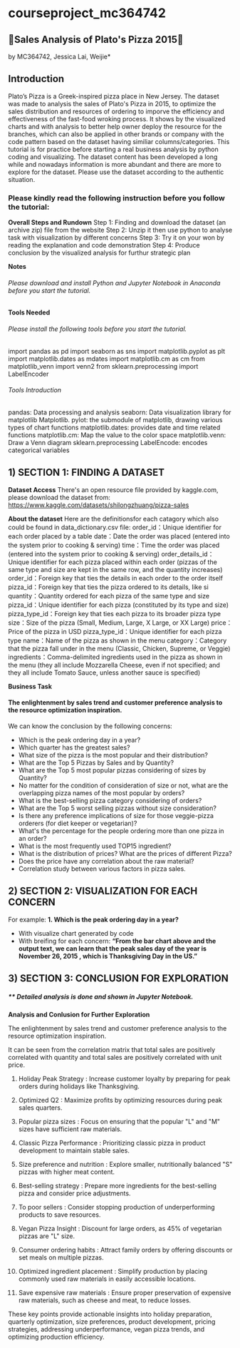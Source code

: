 # courseproject_mc364742
## 🍕Sales Analysis of Plato's Pizza 2015🍕

by MC364742, Jessica Lai, Weijie*

## Introduction
Plato’s Pizza is a Greek-inspired pizza place in New Jersey.
The dataset was made to analysis the sales of Plato's Pizza in 2015, to optimize the sales distribution and resources of ordering to imporve the efficiency and effectiveness of the fast-food wroking process.
It shows by the visualized charts and with analysis to better help owner deploy the resource for the branches, which can also be applied in other brands or company with the code pattern based on the dataset having similiar columns/categories.
This tutorial is for practice before starting a real business analysis by python coding and visualizing. The dataset content has been developed a long while and nowadays information is more abundant and there are more to explore for the dataset. Please use the dataset according to the authentic situation.

### Please kindly read the following instruction before you follow the tutorial:
**Overall Steps and Rundown** 
Step 1: Finding and download the dataset (an archive zip) file from the website
Step 2: Unzip it then use python to analyse task with visualization by different concerns
Step 3: Try it on your won by reading the explanation and code demonstration
Step 4: Produce conclusion by the visualized analysis for furthur strategic plan

**Notes** 
###### Please download and install Python and Jupyter Notebook in Anaconda before you start the tutorial.

**Tools Needed** 
###### Please install the following tools before you start the tutorial.
import pandas as pd
import seaborn as sns
import matplotlib.pyplot as plt
import matplotlib.dates as mdates
import matplotlib.cm as cm
from matplotlib_venn import venn2
from sklearn.preprocessing import LabelEncoder

###### Tools Introduction
pandas: Data processing and analysis
seaborn: Data visualization library for matplotlib
Matplotlib. pylot: the submodule of matplotlib, drawing various types of chart functions
matplotlib.dates: provides date and time related functions
matplotlib.cm: Map the value to the color space
matplotlib.venn: Draw a Venn diagram
sklearn.preprocessing LabelEncode: encodes categorical variables

## 1) SECTION 1: FINDING A DATASET
**Dataset Access**
There's an open resource file provided by kaggle.com, please download the dataset from:
https://www.kaggle.com/datasets/shilongzhuang/pizza-sales

**About the dataset**
Here are the definitionsfor each catagory which also could be found in data_dictionary.csv file:
order_id：Unique identifier for each order placed by a table
date：Date the order was placed (entered into the system prior to cooking & serving)
time：Time the order was placed (entered into the system prior to cooking & serving)
order_details_id：Unique identifier for each pizza placed within each order (pizzas of the same type and size are kept in the same row, and the quantity increases)
order_id：Foreign key that ties the details in each order to the order itself
pizza_id：Foreign key that ties the pizza ordered to its details, like si
quantity：Quantity ordered for each pizza of the same type and size
pizza_id：Unique identifier for each pizza (constituted by its type and size)
pizza_type_id：Foreign key that ties each pizza to its broader pizza type
size：Size of the pizza (Small, Medium, Large, X Large, or XX Large)
price：Price of the pizza in USD
pizza_type_id：Unique identifier for each pizza type
name：Name of the pizza as shown in the menu
category：Category that the pizza fall under in the menu (Classic, Chicken, Supreme, or Veggie)
ingredients：Comma-delimited ingredients used in the pizza as shown in the menu (they all include Mozzarella Cheese, even if not specified; and they all include Tomato Sauce, unless another sauce is specified)

**Business Task**
#### The enlightenment by sales trend and customer preference analysis to the resource optimization inspiration.

We can know the conclusion by the following concerns:
- Which is the peak ordering day in a year?
- Which quarter has the greatest sales?
- What size of the pizza is the most popular and their distribution?
- What are the Top 5 Pizzas by Sales and by Quantity?
- What are the Top 5 most popular pizzas considering of sizes by Quantity?
- No matter for the condition of consideration of size or not, what are the overlapping pizza names of the most popular by orders?
- What is the best-selling pizza category considering of orders?
- What are the Top 5 worst selling pizzas without size consideration?
- Is there any preference implications of size for those veggie-pizza orderers (for diet keeper or vegetarian)?
- What's the percentage for the people ordering more than one pizza in an order?
- What is the most frequently used TOP15 ingredient?
- What is the distribution of prices? What are the prices of different Pizza?
- Does the price have any correlation about the raw material?
- Correlation study between various factors in pizza sales.

## 2) SECTION 2: VISUALIZATION FOR EACH CONCERN
For example:
**1. Which is the peak ordering day in a year?** 
- With visualize chart generated by code
- With breifing for each concern:
**“From the bar chart above and the output text, we can learn that the peak sales day of the year is November 26, 2015 , which is Thanksgiving Day in the US.”**

## 3) SECTION 3: CONCLUSION FOR EXPLORATION
##### ** Detailed analysis is done and shown in Jupyter Notebook. 

**Analysis and Conlusion for Further Exploration**

The enlightenment by sales trend and customer preference analysis to the resource optimization inspiration.

It can be seen from the correlation matrix that total sales are positively correlated with quantity and total sales are positively correlated with unit price.

1. Holiday Peak Strategy :
Increase customer loyalty by preparing for peak orders during holidays like Thanksgiving.

2. Optimized Q2 :
Maximize profits by optimizing resources during peak sales quarters.

3. Popular pizza sizes :
Focus on ensuring that the popular "L" and "M" sizes have sufficient raw materials.

4. Classic Pizza Performance :
Prioritizing classic pizza in product development to maintain stable sales.

5. Size preference and nutrition :
Explore smaller, nutritionally balanced "S" pizzas with higher meat content.

6. Best-selling strategy :
Prepare more ingredients for the best-selling pizza and consider price adjustments.

7. To poor sellers :
Consider stopping production of underperforming products to save resources.

8. Vegan Pizza Insight :
Discount for large orders, as 45% of vegetarian pizzas are "L" size.

9. Consumer ordering habits :
Attract family orders by offering discounts or set meals on multiple pizzas.

10. Optimized ingredient placement :
Simplify production by placing commonly used raw materials in easily accessible locations.

11. Save expensive raw materials :
Ensure proper preservation of expensive raw materials, such as cheese and meat, to reduce losses.

These key points provide actionable insights into holiday preparation, quarterly optimization, size preferences, product development, pricing strategies, addressing underperformance, vegan pizza trends, and optimizing production efficiency.
